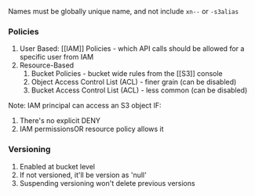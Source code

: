 
Names must be globally unique name, and not include `xn--` or `-s3alias`

### Policies

1. User Based: [[IAM]] Policies - which API calls should be allowed for a specific user from IAM
2. Resource-Based
	1. Bucket Policies - bucket wide rules from the [[S3]] console
	2. Object Access Control List (ACL) - finer grain (can be disabled)
	3. Bucket Access Control List (ACL) - less common (can be disabled)

Note: IAM principal can access an S3 object IF:
1. There's no explicit DENY
2. IAM permissionsOR resource policy allows it

### Versioning

1. Enabled at bucket level
2. If not versioned, it'll be version as 'null'
3. Suspending versioning won't delete previous versions
